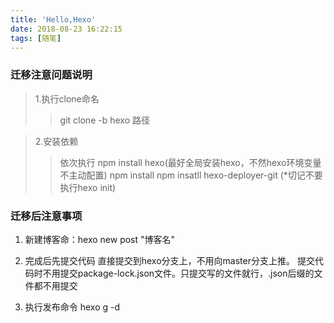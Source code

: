 ```yaml
---
title: 'Hello,Hexo'
date: 2018-08-23 16:22:15
tags: [随笔]
---
```

### 迁移注意问题说明
> 1.执行clone命名
>> git clone -b hexo 路径

> 2.安装依赖
>> 依次执行 npm install hexo(最好全局安装hexo，不然hexo环境变量不主动配置) npm install npm insatll hexo-deployer-git     (*切记不要执行hexo init)


### 迁移后注意事项
1. 新建博客命：hexo new post "博客名"

2. 完成后先提交代码 直接提交到hexo分支上，不用向master分支上推。 提交代码时不用提交package-lock.json文件。只提交写的文件就行，.json后缀的文件都不用提交

3. 执行发布命令 hexo g -d


